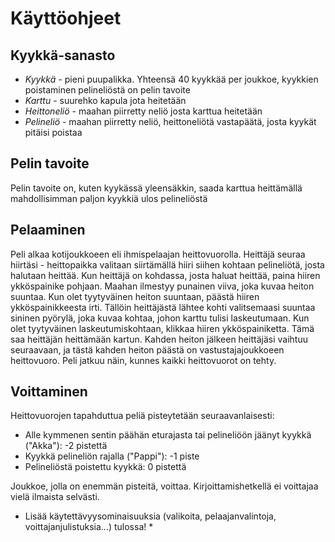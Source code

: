# Käyttöohjeet

## Kyykkä-sanasto
* *Kyykkä* - pieni puupalikka. Yhteensä 40 kyykkää per joukkoe, kyykkien poistaminen pelineliöstä on pelin tavoite
* *Karttu* - suurehko kapula jota heitetään
* *Heittoneliö* - maahan piirretty neliö josta karttua heitetään
* *Pelineliö* - maahan piirretty neliö, heittoneliötä vastapäätä, josta kyykät pitäisi poistaa

## Pelin tavoite
Pelin tavoite on, kuten kyykässä yleensäkkin, saada karttua heittämällä mahdollisimman paljon kyykkiä 
ulos pelineliöstä

## Pelaaminen
Peli alkaa kotijoukkoeen eli ihmispelaajan heittovuorolla.
Heittäjä seuraa hiirtäsi - heittopaikka valitaan siirtämällä hiiri siihen kohtaan pelineliötä, josta halutaan heittää.
Kun heittäjä on kohdassa, josta haluat heittää, paina hiiren ykköspainike pohjaan.
Maahan ilmestyy punainen viiva, joka kuvaa heiton suuntaa. Kun olet tyytyväinen heiton suuntaan, päästä hiiren ykköspainikkeesta irti.
Tällöin heittäjästä lähtee kohti valitsemaasi suuntaa sininen pyörylä, joka kuvaa kohtaa, johon karttu tulisi laskeutumaan.
Kun olet tyytyväinen laskeutumiskohtaan, klikkaa hiiren ykköspainiketta. Tämä saa heittäjän heittämään kartun.
Kahden heiton jälkeen heittäjäsi vaihtuu seuraavaan, ja tästä kahden heiton päästä on vastustajajoukkoeen heittovuoro.
Peli jatkuu näin, kunnes kaikki heittovuorot on tehty.

## Voittaminen
Heittovuorojen tapahduttua peliä pisteytetään seuraavanlaisesti:
* Alle kymmenen sentin päähän eturajasta tai pelineliöön jäänyt kyykkä ("Akka"): -2 pistettä
* Kyykkä pelineliön rajalla ("Pappi"): -1 piste
* Pelineliöstä poistettu kyykkä: 0 pistettä

Joukkoe, jolla on enemmän pisteitä, voittaa.
Kirjoittamishetkellä ei voittajaa vielä ilmaista selvästi.

* Lisää käytettävyysominaisuuksia (valikoita, pelaajanvalintoja, voittajanjulistuksia...) tulossa! *